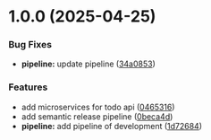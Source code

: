 # 1.0.0 (2025-04-25)


### Bug Fixes

* **pipeline:** update pipeline ([34a0853](https://github.com/MicroTodoSuite/microservice-app-todos-api/commit/34a08534e1e29c9eabefb176f7e7ec3f4e5b07b9))


### Features

* add microservices for todo api ([0465316](https://github.com/MicroTodoSuite/microservice-app-todos-api/commit/0465316cea897b37592a35d4c05e92af1223082e))
* add semantic release pipeline ([0beca4d](https://github.com/MicroTodoSuite/microservice-app-todos-api/commit/0beca4dd47d486fcdff0f8a77e95d094d927a959))
* **pipeline:** add pipeline of development ([1d72684](https://github.com/MicroTodoSuite/microservice-app-todos-api/commit/1d72684cc9e3c1e045a3764422332c1ee487a0f8))
